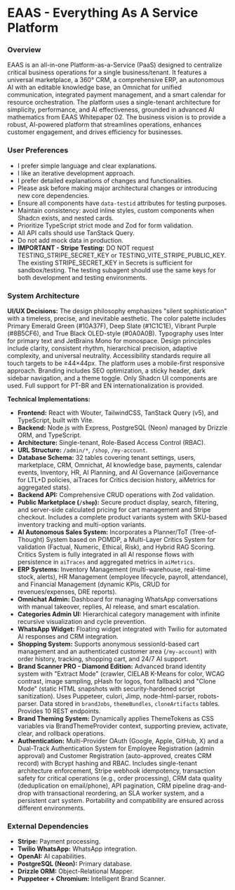 # EAAS - Everything As A Service Platform

### Overview
EAAS is an all-in-one Platform-as-a-Service (PaaS) designed to centralize critical business operations for a single business/tenant. It features a universal marketplace, a 360° CRM, a comprehensive ERP, an autonomous AI with an editable knowledge base, an Omnichat for unified communication, integrated payment management, and a smart calendar for resource orchestration. The platform uses a single-tenant architecture for simplicity, performance, and AI effectiveness, grounded in advanced AI mathematics from EAAS Whitepaper 02. The business vision is to provide a robust, AI-powered platform that streamlines operations, enhances customer engagement, and drives efficiency for businesses.

### User Preferences
- I prefer simple language and clear explanations.
- I like an iterative development approach.
- I prefer detailed explanations of changes and functionalities.
- Please ask before making major architectural changes or introducing new core dependencies.
- Ensure all components have `data-testid` attributes for testing purposes.
- Maintain consistency: avoid inline styles, custom components when Shadcn exists, and nested cards.
- Prioritize TypeScript strict mode and Zod for form validation.
- All API calls should use TanStack Query.
- Do not add mock data in production.
- **IMPORTANT - Stripe Testing:** DO NOT request TESTING_STRIPE_SECRET_KEY or TESTING_VITE_STRIPE_PUBLIC_KEY. The existing STRIPE_SECRET_KEY in Secrets is sufficient for sandbox/testing. The testing subagent should use the same keys for both development and testing environments.

### System Architecture

**UI/UX Decisions:**
The design philosophy emphasizes "silent sophistication" with a timeless, precise, and inevitable aesthetic. The color palette includes Primary Emerald Green (#10A37F), Deep Slate (#1C1C1E), Vibrant Purple (#8B5CF6), and True Black OLED-style (#0A0A0B). Typography uses Inter for primary text and JetBrains Mono for monospace. Design principles include clarity, consistent rhythm, hierarchical precision, adaptive complexity, and universal neutrality. Accessibility standards require all touch targets to be ≥44×44px. The platform uses a mobile-first responsive approach. Branding includes SEO optimization, a sticky header, dark sidebar navigation, and a theme toggle. Only Shadcn UI components are used. Full support for PT-BR and EN internationalization is provided.

**Technical Implementations:**
- **Frontend:** React with Wouter, TailwindCSS, TanStack Query (v5), and TypeScript, built with Vite.
- **Backend:** Node.js with Express, PostgreSQL (Neon) managed by Drizzle ORM, and TypeScript.
- **Architecture:** Single-tenant, Role-Based Access Control (RBAC).
- **URL Structure:** `/admin/*`, `/shop`, `/my-account`.
- **Database Schema:** 32 tables covering tenant settings, users, marketplace, CRM, Omnichat, AI knowledge base, payments, calendar events, Inventory, HR, AI Planning, and AI Governance (aiGovernance for LTL+D policies, aiTraces for Critics decision history, aiMetrics for aggregated stats).
- **Backend API:** Comprehensive CRUD operations with Zod validation.
- **Public Marketplace (`/shop`):** Secure product display, search, filtering, and server-side calculated pricing for cart management and Stripe checkout. Includes a complete product variants system with SKU-based inventory tracking and multi-option variants.
- **AI Autonomous Sales System:** Incorporates a Planner/ToT (Tree-of-Thought) System based on POMDP, a Multi-Layer Critics System for validation (Factual, Numeric, Ethical, Risk), and Hybrid RAG Scoring. Critics System is fully integrated in all AI response flows with persistence in `aiTraces` and aggregated metrics in `aiMetrics`.
- **ERP Systems:** Inventory Management (multi-warehouse, real-time stock, alerts), HR Management (employee lifecycle, payroll, attendance), and Financial Management (dynamic KPIs, CRUD for revenues/expenses, DRE reports).
- **Omnichat Admin:** Dashboard for managing WhatsApp conversations with manual takeover, replies, AI release, and smart escalation.
- **Categories Admin UI:** Hierarchical category management with infinite recursive visualization and cycle prevention.
- **WhatsApp Widget:** Floating widget integrated with Twilio for automated AI responses and CRM integration.
- **Shopping System:** Supports anonymous sessionId-based cart management and an authenticated customer area (`/my-account`) with order history, tracking, shopping cart, and 24/7 AI support.
- **Brand Scanner PRO - Diamond Edition:** Advanced brand identity system with "Extract Mode" (crawler, CIELAB K-Means for color, WCAG contrast, image sampling, pHash for logos, font fallback) and "Clone Mode" (static HTML snapshots with security-hardened script sanitization). Uses Puppeteer, culori, Jimp, node-html-parser, robots-parser. Data stored in `brandJobs`, `themeBundles`, `cloneArtifacts` tables. Provides 10 REST endpoints.
- **Brand Theming System:** Dynamically applies ThemeTokens as CSS variables via BrandThemeProvider context, supporting preview, activate, clear, and rollback operations.
- **Authentication:** Multi-Provider OAuth (Google, Apple, GitHub, X) and a Dual-Track Authentication System for Employee Registration (admin approval) and Customer Registration (auto-approved, creates CRM record) with Bcrypt hashing and RBAC. Includes single-tenant architecture enforcement, Stripe webhook idempotency, transaction safety for critical operations (e.g., order processing), CRM data quality (deduplication on email/phone), API pagination, CRM pipeline drag-and-drop with transactional reordering, an SLA worker system, and a persistent cart system. Portability and compatibility are ensured across different environments.

### External Dependencies
- **Stripe:** Payment processing.
- **Twilio WhatsApp:** WhatsApp integration.
- **OpenAI:** AI capabilities.
- **PostgreSQL (Neon):** Primary database.
- **Drizzle ORM:** Object-Relational Mapper.
- **Puppeteer + Chromium:** Intelligent Brand Scanner.